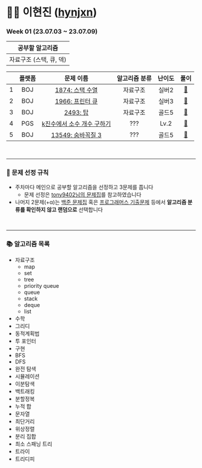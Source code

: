 # 👩‍💻 이현진 ([hynjxn](https://github.com/hynjxn))

### Week 01 (23.07.03 ~ 23.07.09)

| 공부할 알고리즘 |
| :---: |
| 자료구조 (스택, 큐, 덱) |

|  | 플랫폼 | 문제 이름 | 알고리즘 분류 | 난이도 |                        풀이                        |
| :---: | :---: | :---: | :---: | :---: |:------------------------------------------------:|
| 1 | BOJ | <a href="https://www.acmicpc.net/problem/1874">1874: 스택 수열</a> | 자료구조 | 실버2 |   <a href="./week01/BOJ_1874_스택_수열.py">🔗</a>    |
| 2 | BOJ | <a href="https://www.acmicpc.net/problem/1966">1966: 프린터 큐</a> | 자료구조 | 실버3 |   <a href="./week01/BOJ_1966_프린터_큐.py">🔗</a>    |
| 3 | BOJ | <a href="https://www.acmicpc.net/problem/2493">2493: 탑</a> | 자료구조 | 골드5 |     <a href="./week01/BOJ_2493_탑.py">🔗</a>      |
| 4 | PGS | <a href="https://school.programmers.co.kr/learn/courses/30/lessons/92335">k진수에서 소수 개수 구하기</a> | ??? | Lv.2 | <a href="./week01/PGS_k진수에서_소수_개수_구하기.py">🔗</a> |
| 5 | BOJ | <a href="https://www.acmicpc.net/problem/13549">13549: 숨바꼭질 3</a> | ???| 골드5 |   <a href="./week01/BOJ_13549_숨바꼭질3.py">🔗</a>   |

<br/>
<hr/>

### 📑 문제 선정 규칙
- 주차마다 메인으로 공부할 알고리즘을 선정하고 3문제를 풉니다
  <br>
    - 문제 선정은 <a href="https://github.com/tony9402/baekjoon">tony9402님의 문제집</a>를 참고하였습니다
- 나머지 2문제(+α)는 <a href="https://www.acmicpc.net/workbook/top">백준 문제집</a> 혹은 <a href="https://school.programmers.co.kr/learn/challenges?order=acceptance_desc&statuses=unsolved&levels=3%2C2&languages=python3">프로그래머스 기출문제</a> 등에서 <b>알고리즘 분류를 확인하지 않고 랜덤으로</b> 선택합니다

<br/>
<hr/>

### 📚 알고리즘 목록
- 자료구조 
    - map
    - set
    - tree
    - priority queue
    - queue
    - stack
    - deque
    - list
- 수학
- 그리디
- 동적계획법
- 투 포인터
- 구현
- BFS
- DFS
- 완전 탐색
- 시뮬레이션
- 이분탐색
- 백트래킹
- 분할정복
- 누적 합
- 문자열
- 최단거리
- 위상정렬
- 분리 집합
- 최소 스패닝 트리
- 트라이 
- 트리디피